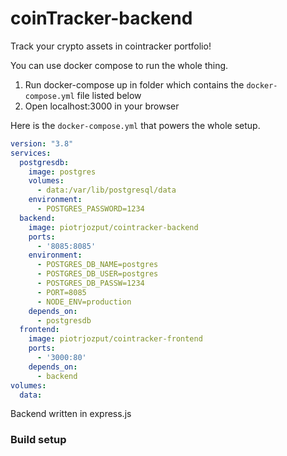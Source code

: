 # coinTracker-backend

Track your crypto assets in cointracker portfolio!

You can use docker compose to run the whole thing.

1. Run docker-compose up in folder which contains the `docker-compose.yml` file listed below
2. Open localhost:3000 in your browser

Here is the `docker-compose.yml` that powers the whole setup.

```yaml
version: "3.8"
services:
  postgresdb:
    image: postgres
    volumes:
      - data:/var/lib/postgresql/data
    environment:
      - POSTGRES_PASSWORD=1234
  backend:
    image: piotrjozput/cointracker-backend
    ports:
      - '8085:8085'
    environment:
      - POSTGRES_DB_NAME=postgres
      - POSTGRES_DB_USER=postgres
      - POSTGRES_DB_PASSW=1234
      - PORT=8085
      - NODE_ENV=production
    depends_on: 
      - postgresdb
  frontend:
    image: piotrjozput/cointracker-frontend
    ports: 
      - '3000:80'
    depends_on: 
      - backend
volumes:
  data:
```
Backend written in express.js

### Build setup 
```bash

```
